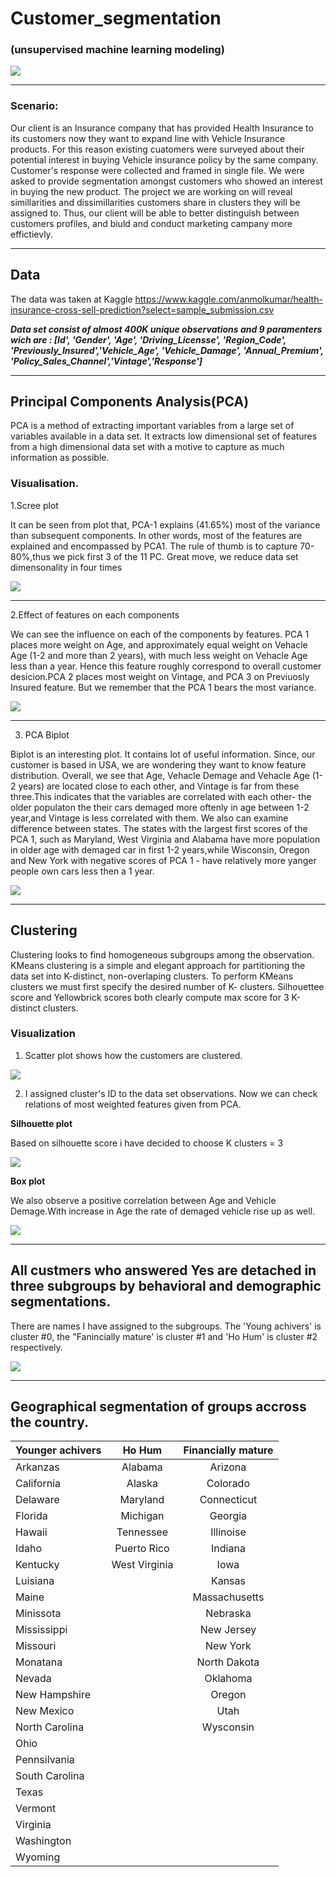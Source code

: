 # Customer_segmentation

### (unsupervised  machine learning modeling) 

![](https://github.com/evgenygrobov/Customer_clustering./blob/main/images/bubles.jpg)


---

### Scenario:

Our client is an Insurance company that has provided Health Insurance to its customers now they want to expand line with  Vehicle Insurance products. For this reason existing cuatomers were surveyed about their potential interest in buying Vehicle insurance policy by the same company. Customer's response were collected and framed in single file. 
We were asked to provide segmentation amongst customers who showed an interest in buying the new product. The project we are working on will reveal simillarities and dissimillarities customers share in clusters they will be assigned to. Thus, our client will be able to better distinguish between customers profiles,  and biuld and conduct marketing campany more effictievly.  

---

## Data

The data was taken at Kaggle  https://www.kaggle.com/anmolkumar/health-insurance-cross-sell-prediction?select=sample_submission.csv

***Data set consist of almost 400K unique observations and 9 paramenters wich are : [Id', 'Gender', 'Age', 'Driving_Licensse', 'Region_Code', 'Previously_Insured','Vehicle_Age', 'Vehicle_Damage', 'Annual_Premium', 'Policy_Sales_Channel','Vintage','Response']***
       

---

## Principal Components Analysis(PCA)
PCA is a method of extracting important variables from a large set of variables available in a data set. It extracts low dimensional set of features from a high dimensional data set with a motive to capture as much information as possible.

### Visualisation.

1.Scree plot

It can be seen from plot that, PCA-1 explains (41.65%) most of the variance than subsequent components. In other words, most of the features are explained and encompassed by PCA1. The rule of thumb is to capture 70-80%,thus we pick first 3 of the 11 PC. Great move, we reduce data set dimensonality in four times

![](https://github.com/evgenygrobov/Customer_clustering./blob/main/images/PCA__scree-1.png)  

---

2.Effect of features on each components

We can see the influence on each of the components by features. PCA 1 places more weight on Age, and approximately equal weight on Vehacle Age (1-2 and more than 2 years), with much less weight on Vehacle Age less than a year. Hence this feature roughly correspond to overall customer desicion.PCA 2 places most weight on Vintage, and PCA 3 on Previuosly Insured feature. But we remember that the PCA 1 bears the most variance.

![](https://github.com/evgenygrobov/Customer_clustering./blob/main/images/PCA_componets_heatmap.png)

---

3. PCA Biplot

Biplot is an interesting plot. It contains lot of useful information. Since, our customer is based in USA, we are wondering they want to know feature distribution.
Overall, we see that Age, Vehacle Demage and Vehacle Age (1-2 years) are located close to each other, and Vintage is far from these three.This indicates that the variables are correlated with each other- the older populaton the their cars demaged more oftenly in age between 1-2 year,and Vintage is less correlated with them.
We also can examine difference between states. The states with the largest first scores of the PCA 1, such as Maryland, West Virginia and Alabama have more population in older age with demaged car in first 1-2 years,while Wisconsin, Oregon and New York with negative scores of PCA 1 - have relatively more yanger people own cars less then a 1 year. 

![](https://github.com/evgenygrobov/Customer_clustering./blob/main/images/Bi_plot.png)

---

## Clustering

Clustering looks to find homogeneous subgroups among the observation. KMeans clustering is a simple and elegant approach for partitioning the data set into K-distinct, non-overlaping clusters. To perform KMeans clusters we must first specify the desired number of K- clusters.
Silhouettee score and Yellowbrick scores both clearly compute max score for 3  K-distinct clusters.

### Visualization

1. Scatter plot shows how the customers are clustered.

![](https://github.com/evgenygrobov/Customer_clustering./blob/main/images/PCA_labled__YES_customers.png)

2. I assigned cluster's ID to the data set observations. Now we can check relations of  most weighted features given from PCA.

**Silhouette plot**

Based on silhouette score i have decided to choose K clusters = 3

![](https://github.com/evgenygrobov/Customer_clustering./blob/main/images/silhouett_plot.png)



**Box plot**

 We also observe a positive correlation between Age and Vehicle Demage.With increase in Age the rate of demaged vehicle rise up as well.

![](https://github.com/evgenygrobov/Customer_clustering./blob/main/images/boxplots.png)


---

## All custmers who answered Yes are detached in three subgroups by behavioral and demographic segmentations.
There are names I have assigned to the subgroups. The 'Young achivers' is cluster #0, the "Fanincially mature' is cluster #1 and 'Ho Hum' is cluster #2 respectively.


![](https://github.com/evgenygrobov/Customer_clustering./blob/main/images/groupsName.png)

---

## Geographical segmentation of groups accross the country. 


| Younger achivers |  Ho Hum             |    Financially mature   | 
|:-----------------|:-------------------:|:-----------------------:|
| Arkanzas         | Alabama             | Arizona                 | 
| California       | Alaska              | Colorado                | 
| Delaware         | Maryland            | Connecticut             | 
| Florida          | Michigan            | Georgia                 | 
| Hawaii           | Tennessee           | Illinoise               | 
| Idaho            | Puerto Rico         | Indiana                 |        
| Kentucky         | West Virginia       | Iowa                    |
| Luisiana         |                     | Kansas                  |
| Maine            |                     | Massachusetts           |
| Minissota        |                     | Nebraska                |
| Mississippi      |                     | New Jersey              |
| Missouri         |                     | New York                |
| Monatana         |                     | North Dakota            |
| Nevada           |                     | Oklahoma                |
| New Hampshire    |                     | Oregon                  |
| New Mexico       |                     | Utah                    |
| North Carolina   |                     | Wysconsin               |
| Ohio             |                     |                         |
| Pennsilvania     |                     |                         |
| South Carolina   |                     |                         |
| Texas            |                     |                         |
| Vermont          |                     |                         |
| Virginia         |                     |                         |
| Washington       |                     |                         |
| Wyoming          |                     |                         |
